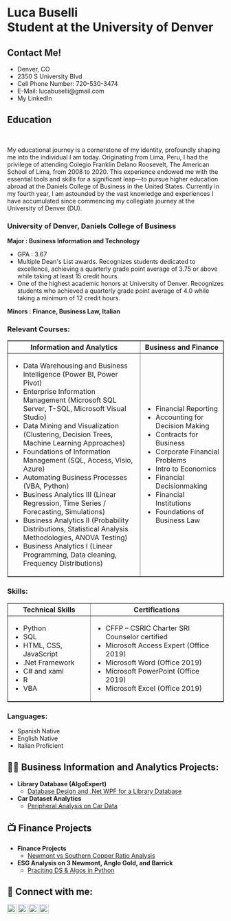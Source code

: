 <h1>Luca Buselli <br/><a>Student at the University of Denver</a></h1>
<h2> Contact Me! </h2>
<ul>
  <li>Denver, CO</li>
  <li>2350 S University Blvd</li>
  <li>Cell Phone Number: 720-530-3474</li>
  <li>E-Mail: lucabuselli@gmail.com</li>
  <li>My LinkedIn</li>
</ul>
<h2> Education </h2>
<br/><p>My educational journey is a cornerstone of my identity, profoundly shaping me into the individual I am today. Originating from Lima, Peru, I had the privilege of attending Colegio Franklin Delano Roosevelt, The American School of Lima, from 2008 to 2020. This experience endowed me with the essential tools and skills for a significant leap—to pursue higher education abroad at the Daniels College of Business in the United States. Currently in my fourth year, I am astounded by the vast knowledge and experiences I have accumulated since commencing my collegiate journey at the University of Denver (DU).</p>
<h3> University of Denver, Daniels College of Business </h3>
<b> Major : Business Information and Technology </b>
<ul> 
  <li>GPA : 3.67</li>
  <li>Multiple Dean's List awards. Recognizes students dedicated to excellence, achieving a quarterly grade point average of 3.75 or above while taking at least 15 credit hours.</li>
  <li>One of the highest academic honors at University of Denver. Recognizes students who achieved a quarterly grade point average of 4.0 while taking a minimum of 12 credit hours.</li>
</ul>
<b> Minors : Finance, Business Law, Italian </b>
<h3> Relevant Courses: </h3>
<table border="1">
  <tr>
    <th>Information and Analytics</th>
    <th>Business and Finance</th>
  </tr>
  <tr>
    <td>
      <ul>
        <li>Data Warehousing and Business Intelligence (Power BI, Power Pivot)	</li>
        <li>Enterprise Information Management (Microsoft SQL Server, T-SQL, Microsoft Visual Studio)</li>
        <li>Data Mining and Visualization (Clustering, Decision Trees, Machine Learning Approaches)</li>
        <li>Foundations of Information Management (SQL, Access, Visio, Azure)</li>
        <li>Automating Business Processes (VBA, Python)</li>
        <li>Business Analytics III (Linear Regression, Time Series / Forecasting, Simulations)</li>
        <li>Business Analytics II (Probability Distributions, Statistical Analysis Methodologies, ANOVA Testing)</li>
        <li>Business Analytics I (Linear Programming, Data cleaning, Frequency Distributions)</li>
      </ul>
    </td>
    <td>
      <ul>
        <li>Financial Reporting</li>
        <li>Accounting for Decision Making</li>
        <li>Contracts for Business</li>
        <li>Corporate Financial Problems</li>
        <li>Intro to Economics</li>
        <li>Financial Decisionmaking</li>
        <li>Financial Institutions</li>
        <li>Foundations of Business Law</li>
      </ul>
    </td>
  </tr>
</table>
<h3>Skills:</h3>
  <table border="1">
  <tr>
    <th>Technical Skills</th>
    <th>Certifications</th>
  </tr>
  <tr>
    <td>
      <ul>
        <li>Python</li>
        <li>SQL</li>
        <li>HTML, CSS, JavaScript</li>
        <li>.Net Framework</li>
        <li>C# and xaml</li>
        <li>R</li>
        <li>VBA</li>
      </ul>
    </td>
    <td>
      <ul>
        <li>CFFP – CSRIC Charter SRI Counselor certified</li>
        <li>Microsoft Access Expert (Office 2019)</li>
        <li>Microsoft Word (Office 2019)</li>
        <li>Microsoft PowerPoint (Office 2019)</li>
        <li>Microsoft Excel (Office 2019)</li>
      </ul>
    </td>
  </tr>
</table>

<h3>Languages:</h3>
<ul class="horizontal-list">
  <li>Spanish Native</li>
  <li>English Native</li>
  <li>Italian Proficient</li>
</ul>

<h2>👨‍💻 Business Information and Analytics Projects:</h2>

- <b>Library Database (AlgoExpert)</b>
  - [Database Design and .Net WPF for a Library Database](https://github.com/lucabuselli01/Library_Database.git)
- <b>Car Dataset Analytics</b>
  - [Peripheral Analysis on Car Data](https://github.com/lucabuselli01/Car-Dataset-Analytics.git)

<h2>📺 Finance Projects</h2>

- <b>Finance Projects</b>
  - [Newmont vs Southern Copper Ratio Analysis](https://github.com/lucabuselli01/Finance-Project.git)
- <b>ESG Analysis on 3 Newmont, Anglo Gold, and Barrick</b>
  - [Praciting DS & Algos in Python](https://github.com/lucabuselli01/Finance-Project.git)

<h2> 🤳 Connect with me:</h2>

[<img align="left" alt="JoshMadakor | YouTube" width="22px" src="https://cdn.jsdelivr.net/npm/simple-icons@v3/icons/youtube.svg" />][youtube]
[<img align="left" alt="JoshMadakor | Twitter" width="22px" src="https://cdn.jsdelivr.net/npm/simple-icons@v3/icons/twitter.svg" />][twitter]
[<img align="left" alt="JoshMadakor | LinkedIn" width="22px" src="https://cdn.jsdelivr.net/npm/simple-icons@v3/icons/linkedin.svg" />][linkedin]
[<img align="left" alt="JoshMadakor | Instagram" width="22px" src="https://cdn.jsdelivr.net/npm/simple-icons@v3/icons/instagram.svg" />][instagram]

[twitter]: https://twitter.com/joshmadakor
[youtube]: https://www.youtube.com/c/joshmadakor
[instagram]: https://www.instagram.com/joshmadakor/
[linkedin]: https://linkedin.com/in/joshmadakor

<!--
**joshmadakor1/joshmadakor1** is a ✨ _special_ ✨ repository because its `README.md` (this file) appears on your GitHub profile.

Here are some ideas to get you started:

- 🔭 I’m currently working on ...
- 🌱 I’m currently learning ...
- 👯 I’m looking to collaborate on ...
- 🤔 I’m looking for help with ...
- 💬 Ask me about ...
- 📫 How to reach me: ...
- 😄 Pronouns: ...
- ⚡ Fun fact: ...
-->
